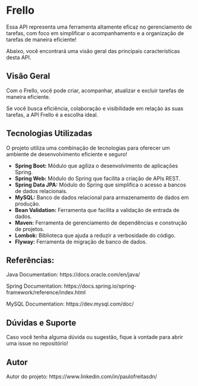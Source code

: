 <h1>Frello</h1>
<p>Essa API representa uma ferramenta altamente eficaz no gerenciamento de tarefas, com foco em simplificar o acompanhamento e a organização de tarefas de maneira eficiente!</p>

<p>Abaixo, você encontrará uma visão geral das principais características desta API.</p>
  
<h2>Visão Geral</h2>
<p>Com o Frello, você pode criar, acompanhar, atualizar e excluir tarefas de maneira eficiente.</p>
<p>Se você busca eficiência, colaboração e visibilidade em relação às suas tarefas, a API Frello é a escolha ideal.</p>

<h2>Tecnologias Utilizadas</h2>

<p>O projeto utiliza uma combinação de tecnologias para oferecer um ambiente de desenvolvimento eficiente e seguro!</p>

- **Spring Boot:** Módulo que agiliza o desenvolvimento de aplicações Spring.
- **Spring Web:** Módulo do Spring que facilita a criação de APIs REST.
- **Spring Data JPA:** Módulo do Spring que simplifica o acesso a bancos de dados relacionais.
- **MySQL:** Banco de dados relacional para armazenamento de dados em produção.
- **Bean Validation:** Ferramenta que facilita a validação de entrada de dados.
- **Maven:** Ferramenta de gerenciamento de dependências e construção de projetos.
- **Lombok:** Biblioteca que ajuda a reduzir a verbosidade do código.
- **Flyway:** Ferramenta de migração de banco de dados.

<h2>Referências:</h2>

<p>Java Documentation: https://docs.oracle.com/en/java/</p>
<p>Spring Documentation: https://docs.spring.io/spring-framework/reference/index.html </p>
<p>MySQL Documentation: https://dev.mysql.com/doc/</p>

<h2>Dúvidas e Suporte</h2>
<p>Caso você tenha alguma dúvida ou sugestão, fique à vontade para abrir uma issue no repositório!</p>

<h2>Autor</h2>
<p>Autor do projeto: https://www.linkedin.com/in/paulofreitasdn/</p>
